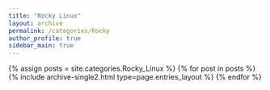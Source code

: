 ```yaml
---
title: "Rocky Linux"
layout: archive
permalink: /categories/Rocky
author_profile: true
sidebar_main: true
---
```



{% assign posts = site.categories.Rocky_Linux %}
{% for post in posts %} {% include archive-single2.html type=page.entries_layout %} {% endfor %}